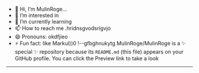 - 👋 Hi, I’m MulinRoge...
- 👀 I’m interested in 
- 🌱 I’m currently learning
- 📫 How to reach me .hridnsgvodsrigvjo
- 😄 Pronouns: okdfjieo
- ⚡ Fun fact: like Markul))0
!--gfbghnukytg
MulinRoge/MulinRoge is a ✨ special ✨ repository because its `README.md` (this file) appears on your GitHub profile.
You can click the Preview link to take a look 
---

